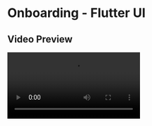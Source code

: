 # Onboarding - Flutter UI 

## Video Preview
![Preview](/preview.mp4)

<!-- ## Photos
![Preview](/1.png)
![Preview](2.png)
![Preview](3.png)
![Preview](4.png) -->
